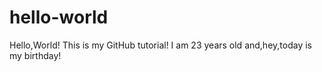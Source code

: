 # hello-world
Hello,World! This is my GitHub tutorial!
I am 23 years old and,hey,today is my birthday! 

